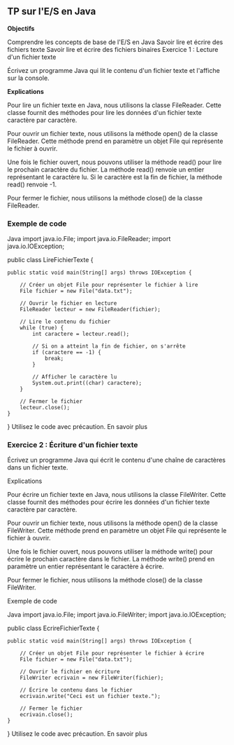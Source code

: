 
## TP sur l'E/S en Java

**Objectifs**

Comprendre les concepts de base de l'E/S en Java
Savoir lire et écrire des fichiers texte
Savoir lire et écrire des fichiers binaires
Exercice 1 : Lecture d'un fichier texte

Écrivez un programme Java qui lit le contenu d'un fichier texte et l'affiche sur la console.

**Explications**

Pour lire un fichier texte en Java, nous utilisons la classe FileReader. Cette classe fournit des méthodes pour lire les données d'un fichier texte caractère par caractère.

Pour ouvrir un fichier texte, nous utilisons la méthode open() de la classe FileReader. Cette méthode prend en paramètre un objet File qui représente le fichier à ouvrir.

Une fois le fichier ouvert, nous pouvons utiliser la méthode read() pour lire le prochain caractère du fichier. La méthode read() renvoie un entier représentant le caractère lu. Si le caractère est la fin de fichier, la méthode read() renvoie -1.

Pour fermer le fichier, nous utilisons la méthode close() de la classe FileReader.

### Exemple de code

Java
import java.io.File;
import java.io.FileReader;
import java.io.IOException;

public class LireFichierTexte {

    public static void main(String[] args) throws IOException {

        // Créer un objet File pour représenter le fichier à lire
        File fichier = new File("data.txt");

        // Ouvrir le fichier en lecture
        FileReader lecteur = new FileReader(fichier);

        // Lire le contenu du fichier
        while (true) {
            int caractere = lecteur.read();

            // Si on a atteint la fin de fichier, on s'arrête
            if (caractere == -1) {
                break;
            }

            // Afficher le caractère lu
            System.out.print((char) caractere);
        }

        // Fermer le fichier
        lecteur.close();
    }
}
Utilisez le code avec précaution. En savoir plus

### Exercice 2 : Écriture d'un fichier texte

Écrivez un programme Java qui écrit le contenu d'une chaîne de caractères dans un fichier texte.

Explications

Pour écrire un fichier texte en Java, nous utilisons la classe FileWriter. Cette classe fournit des méthodes pour écrire les données d'un fichier texte caractère par caractère.

Pour ouvrir un fichier texte, nous utilisons la méthode open() de la classe FileWriter. Cette méthode prend en paramètre un objet File qui représente le fichier à ouvrir.

Une fois le fichier ouvert, nous pouvons utiliser la méthode write() pour écrire le prochain caractère dans le fichier. La méthode write() prend en paramètre un entier représentant le caractère à écrire.

Pour fermer le fichier, nous utilisons la méthode close() de la classe FileWriter.

Exemple de code

Java
import java.io.File;
import java.io.FileWriter;
import java.io.IOException;

public class EcrireFichierTexte {

    public static void main(String[] args) throws IOException {

        // Créer un objet File pour représenter le fichier à écrire
        File fichier = new File("data.txt");

        // Ouvrir le fichier en écriture
        FileWriter ecrivain = new FileWriter(fichier);

        // Écrire le contenu dans le fichier
        ecrivain.write("Ceci est un fichier texte.");

        // Fermer le fichier
        ecrivain.close();
    }
}
Utilisez le code avec précaution. En savoir plus
